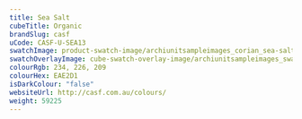 ```yaml
---
title: Sea Salt
cubeTitle: Organic
brandSlug: casf
uCode: CASF-U-SEA13
swatchImage: product-swatch-image/archiunitsampleimages_corian_sea-salt.jpg
swatchOverlayImage: cube-swatch-overlay-image/archiunitsampleimages_swatch-overlay_corian.png
colourRgb: 234, 226, 209
colourHex: EAE2D1
isDarkColour: "false"
websiteUrl: http://casf.com.au/colours/
weight: 59225
---
```

